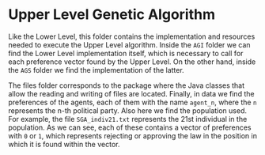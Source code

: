 # Upper Level Genetic Algorithm

Like the Lower Level, this folder contains the implementation and resources needed to execute the Upper Level algorithm. Inside the `AGI` folder we can find the Lower Level implementation itself, which is necessary to call for each preference vector found by the Upper Level. On the other hand, inside the `AGS` folder we find the implementation of the latter. 

The files folder corresponds to the package where the Java classes that allow the reading and writing of files are located. Finally, in data we find the preferences of the agents, each of them with the name `agent_n`, where the `n` represents the n-th political party. Also here we find the population used. For example, the file `SGA_indiv21.txt` represents the 21st individual in the population. As we can see, each of these contains a vector of preferences with `0` or `1`, which represents rejecting or approving the law in the position in which it is found within the vector.

